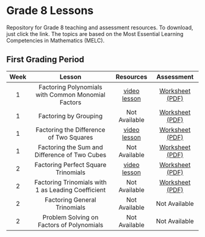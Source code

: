 # Grade 8 Lessons
Repository for Grade 8 teaching and assessment resources. To download, just click the link. The topics are based on the Most Essential Learning Competencies in Mathematics (MELC).

## First Grading Period
|Week | Lesson | Resources | Assessment |
| :---: | :---: | :---: | :---: |
|1 | Factoring Polynomials with Common Monomial Factors | [video lesson](https://github.com/cityofsmiles/Grade8Lessons/raw/assets/1st-grading/resources/factoring-polynomials-with-common-monomial-factor.mp4) | [Worksheet (PDF)](https://github.com/cityofsmiles/Grade8Lessons/raw/assets/1st-grading/assessment/factoring-polynomials-with-common-monomial-factor.pdf) |
|1 | Factoring by Grouping | Not Available | [Worksheet (PDF)](https://github.com/cityofsmiles/Grade8Lessons/raw/assets/1st-grading/assessment/factoring-by-grouping.pdf) |
|1 | Factoring the Difference of Two Squares | [video lesson](https://github.com/cityofsmiles/Grade8Lessons/raw/assets/1st-grading/resources/factoring-the-difference-of-two-squares.mp4) | [Worksheet (PDF)](https://github.com/cityofsmiles/Grade8Lessons/raw/assets/1st-grading/assessment/Factoring-the-Difference-of-Two-Squares.pdf) |
|1 | Factoring the Sum and Difference of Two Cubes | Not Available | [Worksheet (PDF)](https://github.com/cityofsmiles/Grade8Lessons/raw/assets/1st-grading/assessment/factoring-the-sum-and-difference-of-two-cubes.pdf) |
|2 | Factoring Perfect Square Trinomials | [video lesson](https://github.com/cityofsmiles/Grade8Lessons/raw/assets/1st-grading/resources/factoring-perfect-square-trinomials.mp4) | [Worksheet (PDF)](https://github.com/cityofsmiles/Grade8Lessons/raw/assets/1st-grading/assessment/Factoring-Perfect-Square-Trinomials.pdf) |
|2 | Factoring Trinomials with 1 as Leading Coefficient | Not Available | [Worksheet (PDF)](https://github.com/cityofsmiles/Grade8Lessons/raw/assets/1st-grading/assessment/factoring-trinomials-with-1-as-leading-coefficient.pdf) |
|2 | Factoring General Trinomials | Not Available | Not Available |
|2 | Problem Solving on Factors of Polynomials | Not Available | Not Available |



